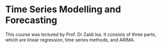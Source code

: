 # Time Series Modelling and Forecasting
This course was lectured by Prof. Dr Zaidi Isa. It consists of three parts, which are linear regression, time series methods, and ARIMA.
